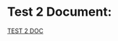 # Test 2 Document:

[TEST 2 DOC](https://docs.google.com/document/d/1i3ta_Ny39fe2FhgYbgT2LirgLNX8rJVyKtv2j4QmTCQ/edit?usp=sharing)
